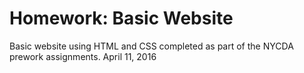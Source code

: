 # Homework: Basic Website
Basic website using HTML and CSS completed as part of the NYCDA prework assignments. April 11, 2016
